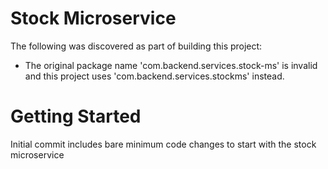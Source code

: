 # Stock Microservice
The following was discovered as part of building this project:

* The original package name 'com.backend.services.stock-ms' is invalid and this project uses 'com.backend.services.stockms' instead.

# Getting Started
Initial commit includes bare minimum code changes to start with the stock microservice
